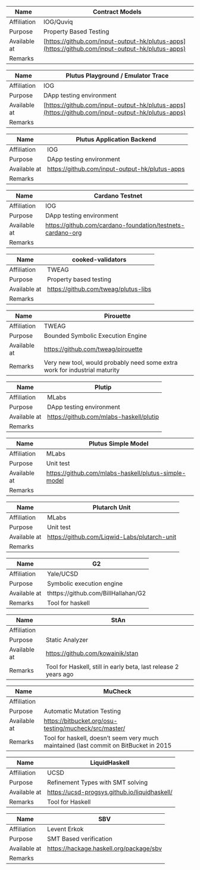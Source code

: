 | Name         | Contract Models       |
|--------------|------------|
| Affiliation  | IOG/Quviq|
| Purpose      | Property Based Testing    |
| Available at | [https://github.com/input-output-hk/plutus-apps](https://github.com/input-output-hk/plutus-apps)   |
| Remarks      |   |

| Name         | Plutus Playground / Emulator Trace       |
|--------------|------------|
| Affiliation  | IOG |
| Purpose      | DApp testing environment      |
| Available at | [https://github.com/input-output-hk/plutus-apps](https://github.com/input-output-hk/plutus-apps)   |
| Remarks      |   |

| Name         | Plutus Application Backend       |
|--------------|------------|
| Affiliation  | IOG |
| Purpose      |   DApp testing environment   |
| Available at | https://github.com/input-output-hk/plutus-apps  |
| Remarks      |   |

| Name         | Cardano Testnet       |
|--------------|------------|
| Affiliation  | IOG |
| Purpose      | DApp testing environment      |
| Available at | https://github.com/cardano-foundation/testnets-cardano-org   |
| Remarks      |    |

| Name         | cooked-validators       |
|--------------|------------|
| Affiliation  | TWEAG |
| Purpose      | Property based testing       |
| Available at | https://github.com/tweag/plutus-libs   |
| Remarks      |    |

| Name         | Pirouette       |
|--------------|------------|
| Affiliation  | TWEAG |
| Purpose      | Bounded Symbolic Execution Engine       |
| Available at | https://github.com/tweag/pirouette  |
| Remarks      | Very new tool, would probably need some extra work for industrial maturity  |

| Name         | Plutip       |
|--------------|------------|
| Affiliation  | MLabs |
| Purpose      | DApp testing environment      |
| Available at | https://github.com/mlabs-haskell/plutip   |
| Remarks      |   |

| Name         | Plutus Simple Model       |
|--------------|------------|
| Affiliation  | MLabs |
| Purpose      | Unit test       |
| Available at | https://github.com/mlabs-haskell/plutus-simple-model   |
| Remarks      |   |

| Name         | Plutarch Unit       |
|--------------|------------|
| Affiliation  | MLabs |
| Purpose      | Unit test       |
| Available at | https://github.com/Liqwid-Labs/plutarch-unit  |
| Remarks      |   |

| Name         | G2       |
|--------------|------------|
| Affiliation  | Yale/UCSD |
| Purpose      | Symbolic execution engine       |
| Available at | thttps://github.com/BillHallahan/G2 |
| Remarks      | Tool for haskell   |

| Name         | StAn       |
|--------------|------------|
| Affiliation  | |
| Purpose      | Static Analyzer     |
| Available at | https://github.com/kowainik/stan    |
| Remarks      | Tool for Haskell, still in early beta, last release 2 years ago   |

| Name         | MuCheck       |
|--------------|------------|
| Affiliation  | |
| Purpose      | Automatic Mutation Testing      |
| Available at | https://bitbucket.org/osu-testing/mucheck/src/master/   |
| Remarks      | Tool for haskell, doesn’t seem very much maintained (last commit on BitBucket in 2015   |


| Name         | LiquidHaskell       |
|--------------|------------|
| Affiliation  | UCSD  |
| Purpose      | Refinement Types with SMT solving      |
| Available at | https://ucsd-progsys.github.io/liquidhaskell/   |
| Remarks      |  Tool for Haskell |

| Name         | SBV       |
|--------------|------------|
| Affiliation  | Levent Erkok |
| Purpose      | SMT Based verification     |
| Available at | https://hackage.haskell.org/package/sbv   |
| Remarks      |   |
